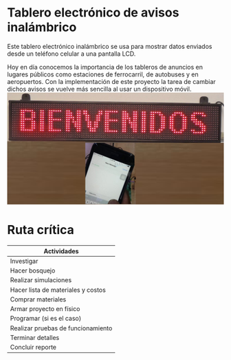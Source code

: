 # Tablero electrónico de avisos inalámbrico

Este tablero electrónico inalámbrico se usa para mostrar datos enviados desde un teléfono celular a una pantalla LCD.

Hoy en día conocemos la importancia de los tableros de anuncios en lugares públicos como estaciones de ferrocarril, de autobuses y en aeropuertos. Con la implementación de este proyecto la tarea de cambiar dichos avisos se vuelve más sencilla al usar un dispositivo móvil. 
![alt text](1.png "Logo Title Text 1")

# Ruta crítica 

| Actividades   | 
| ------------- |
| Investigar |
| Hacer bosquejo |
| Realizar simulaciones |
| Hacer lista de materiales y costos |
| Comprar materiales |
| Armar proyecto en físico |
| Programar (si es el caso) |
| Realizar pruebas de funcionamiento |
| Terminar detalles | 
| Concluir reporte |



